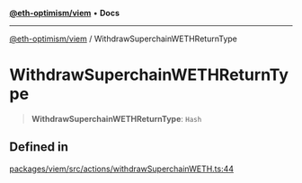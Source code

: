 [**@eth-optimism/viem**](../README.md) • **Docs**

***

[@eth-optimism/viem](../README.md) / WithdrawSuperchainWETHReturnType

# WithdrawSuperchainWETHReturnType

> **WithdrawSuperchainWETHReturnType**: `Hash`

## Defined in

[packages/viem/src/actions/withdrawSuperchainWETH.ts:44](https://github.com/ethereum-optimism/ecosystem/blob/1d855f26d1024617b154d28d909dbc33a421f5de/packages/viem/src/actions/withdrawSuperchainWETH.ts#L44)
